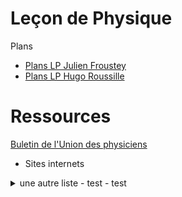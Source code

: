 # Leçon de Physique

Plans

- [Plans LP Julien Froustey](Plans_JF_2019.pdf) 
- [Plans LP Hugo Roussille](plans_lecon_physique.pdf) 

# Ressources

[Buletin de l'Union des physiciens](BUP.md) 

- Sites internets
<details>
  <summary>
    une autre liste
    - test
    - test
  </summary>


